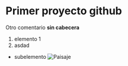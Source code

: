 # Primer proyecto github

Otro comentario **sin cabecera**

1. elemento 1
2. asdad

 * subelemento
 ![Paisaje](https://www.google.com/imgres?imgurl=https%3A%2F%2Fconcepto.de%2Fwp-content%2Fuploads%2F2015%2F03%2Fpaisaje-2-e1549600987975.jpg)